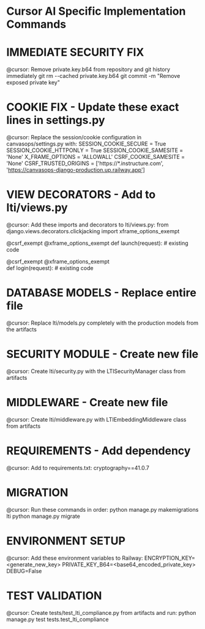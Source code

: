 # Cursor AI Specific Implementation Commands

# IMMEDIATE SECURITY FIX
@cursor: Remove private.key.b64 from repository and git history immediately
git rm --cached private.key.b64
git commit -m "Remove exposed private key"

# COOKIE FIX - Update these exact lines in settings.py
@cursor: Replace the session/cookie configuration in canvasops/settings.py with:
SESSION_COOKIE_SECURE = True
SESSION_COOKIE_HTTPONLY = True
SESSION_COOKIE_SAMESITE = 'None'
X_FRAME_OPTIONS = 'ALLOWALL'
CSRF_COOKIE_SAMESITE = 'None'
CSRF_TRUSTED_ORIGINS = ['https://*.instructure.com', 'https://canvasops-django-production.up.railway.app']

# VIEW DECORATORS - Add to lti/views.py
@cursor: Add these imports and decorators to lti/views.py:
from django.views.decorators.clickjacking import xframe_options_exempt

@csrf_exempt
@xframe_options_exempt
def launch(request):
    # existing code

@csrf_exempt
@xframe_options_exempt  
def login(request):
    # existing code

# DATABASE MODELS - Replace entire file
@cursor: Replace lti/models.py completely with the production models from the artifacts

# SECURITY MODULE - Create new file
@cursor: Create lti/security.py with the LTISecurityManager class from artifacts

# MIDDLEWARE - Create new file  
@cursor: Create lti/middleware.py with LTIEmbeddingMiddleware class from artifacts

# REQUIREMENTS - Add dependency
@cursor: Add to requirements.txt:
cryptography==41.0.7

# MIGRATION
@cursor: Run these commands in order:
python manage.py makemigrations lti
python manage.py migrate

# ENVIRONMENT SETUP
@cursor: Add these environment variables to Railway:
ENCRYPTION_KEY=<generate_new_key>
PRIVATE_KEY_B64=<base64_encoded_private_key>
DEBUG=False

# TEST VALIDATION
@cursor: Create tests/test_lti_compliance.py from artifacts and run:
python manage.py test tests.test_lti_compliance